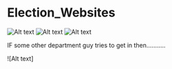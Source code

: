 # Election_Websites

![Alt text](https://cloud.githubusercontent.com/assets/12624713/10689514/6f7c4cc8-7999-11e5-8cdf-02bb4b91d0ec.png)
![Alt text](https://cloud.githubusercontent.com/assets/12624713/10689579/fb1809de-7999-11e5-877a-639812386432.png)
![Alt text](https://cloud.githubusercontent.com/assets/12624713/10689606/32a34404-799a-11e5-8ec7-8c3f02245909.png)
<p>  IF some other department guy tries to get in then...........</p>
![Alt text]

